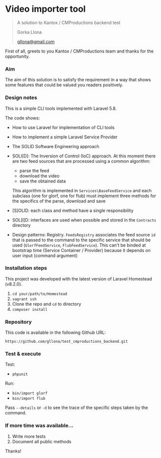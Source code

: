 # Video importer tool

> A solution to Kantox / CMProductions backend test
>
> Gorka Llona
>
> gllona@gmail.com 

First of all, greets to you Kantox / CMProductions team and thanks for the opportunity.

### Aim

The aim of this solution is to satisfy the requirement in a way that shows some features that could be
valued you readers positively.

### Design notes

This is a simple CLI tools implemented with Laravel 5.8.

The code shows:

* How to use Laravel for implementation of CLI tools

* How to implement a simple Laravel Service Provider

* The SOLID Software Engineering approach

* SOLI[D]: The Inversion of Control (IoC) approach. At this moment there are two feed sources that are processed using a
  common algorithm: 
  
  * parse the feed
  * download the video
  * save the obtained data
  
  This algorithm is implemented in `Services\BaseFeedService` and each subclass (one for glorf, one for flub)
  must implement three methods for the specifics of the parse, download and save

* [S]OLID: each class and method have a single responsibility

* SOL[I]D: interfaces are used when possible and stored in the `Contracts` directory

* Design patterns: Registry. `FeedsRegistry` associates the feed source `id` that is passed to the command
  to the specific service that should be used (`GlorfFeedService`, `FlubFeedService`). This can't be binded
  at bootstrap time (Service Container / Provider) because it depends on user input (command argument)

### Installation steps

This project was developed with the latest version of Laravel Homestead (v8.2.0).

1. `cd your/path/to/Homestead`
1. `vagrant ssh`
1. Clone the repo and `cd` to directory
1. `composer install`

### Repository

This code is available in the following Github URL:

`https://github.com/gllona/test_cmproductions_backend.git`

### Test & execute

Test:

* `phpunit`

Run:

* `bin/import glorf`
* `bin/import flub`

Pass `--details` or `-d` to see the trace of the specific steps taken by the command.
                                                                               
### If more time was available...

1. Write more tests
1. Document all public methods

Thanks!
